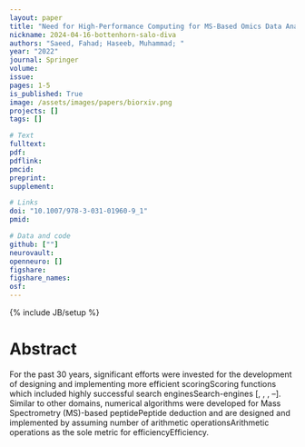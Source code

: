 ```yaml
---
layout: paper
title: "Need for High-Performance Computing for MS-Based Omics Data Analysis"
nickname: 2024-04-16-bottenhorn-salo-diva
authors: "Saeed, Fahad; Haseeb, Muhammad; "
year: "2022"
journal: Springer
volume: 
issue:
pages: 1-5
is_published: True
image: /assets/images/papers/biorxiv.png
projects: []
tags: []

# Text
fulltext:
pdf:
pdflink:
pmcid:
preprint: 
supplement:

# Links
doi: "10.1007/978-3-031-01960-9_1"
pmid:

# Data and code
github: [""]
neurovault:
openneuro: []
figshare:
figshare_names:
osf:
---
```

{% include JB/setup %}

# Abstract

For the past 30 years, significant efforts were invested for the development of designing and implementing more efficient scoringScoring functions which included highly successful search enginesSearch-engines [, , , –]. Similar to other domains, numerical algorithms were developed for Mass Spectrometry (MS)-based peptidePeptide deduction and are designed and implemented by assuming number of arithmetic operationsArithmetic operations as the sole metric for efficiencyEfficiency.
